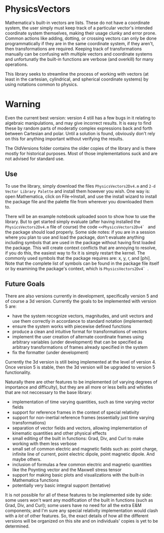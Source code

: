 # PhysicsVectors
Mathematica's built-in vectors are lists. These do not have a coordinate system, the user simply must keep track of a particular vector's intended coordinate system themselves, making their usage clunky and error prone. Common actions like adding, dotting, or crossing vectors can only be done programmatically if they are in the same coordinate system, if they aren't, then transformations are required. Keeping track of transformations manually can be confusing with multiple vectors and coordinate systems and unfortunatly the built-in functions are verbose (and overkill) for many operations. 

This library seeks to streamline the process of working with vectors (at least in the cartesian, cylindrical, and spherical coordinate systems) by using notations common to physics. 

# Warning
Even the current best version: version 4 still has a few bugs in it relating to algebraic manipulations, and may give incorrect results. It is easy to find these by random parts of moderatly complex expressions back and forth between Cartesian and polar. Until a solution is found, obviously don't rely on this for anything important without verifying the results.

The OldVersions folder contains the older copies of the library and is there mostly for historical purposes. Most of those implementations suck and are not advised for standard use.

## Use
To use the library, simply download the files ```PhysicsVectors2Dv4.m``` and ```2-d Vector Library Palette``` and install them however you wish. One way is: open Mathematica, click on File->Install, and use the install wizard to install the package file and the palette file from wherever you downloaded them to. 

There will be an example notebook uploaded soon to show how to use the library. But to get started simply evaluate (after having installed the ```PhysicsVectors2Dv4.m``` file of course) the code ```<<PhysicsVectors2Dv4` ``` and the package should load properly. Some side notes: if you are in a session where you plan to use and load the package, don't evaluate anything including symbols that are used in the package without having first loaded the package. This will create context conflicts that are annoying to resolve, if you do this, the easiest way to fix it is simply restart the kernel. The commonly used symbols that the package requires are: x, y, r, and \[phi]. Note that the complete list of symbols can be found in the package file itself or by examining the package's context, which is ```PhysicsVectors2Dv4` ```.

## Future Goals
There are also versions currently in development, specifically version 5 and of course a 3d version. Currently the goals to be implemented with version 5 are: 
* have the system recognize vectors, magnitudes, and unit vectors and use them correctly in accordance to standard notation (implemented)
* ensure the system works with piecewise defined functions
* produce a clean and intuitive format for transformations of vectors 
* implement the user creation of alternate coordinate frames using arbitrary variables (under development) that can be specified as arbitrary transformations of frames already specified in the system
* fix the formatter (under development)

Currently the 3d version is still being implemented at the level of version 4. Once version 5 is stable, then the 3d version will be upgraded to version 5 functionality. 

Naturally there are other features to be implemented (of varying degrees of importance and difficulty), but they are all more or less bells and whistles that are not neccessary to the base library:
* implementation of time varying quantities, such as time varying vector fields
* support for reference frames in the context of special relativity
* support for non-inertial reference frames (essentially just time varying transformations)
* separation of vector fields and vectors, allowing implementation of kinematic quantities and other physical effects
* small editing of the built in functions: Grad, Div, and Curl to make working with them less verbose
* small set of common electric and magnetic fields such as: point charge, infinite line of current, point electric dipole, point magnetic dipole. And maybe others. 
* inclusion of formulas a few common electric and magnetic quantities like the Poynting vector and the Maxwell stress tensor
* support for making basic plots and visualizations with the built-in Mathematica functions
* potentially very basic integral support (tentative)

It is not possible for all of these features to be implemented side by side: some users won't want any modification of the built in functions (such as Grad, Div, and Curl); some users have no need for all the extra E&M components; and I'm sure any special relativity implementation would clash with a *lot* of other features. So, the exact details of how all the different versions will be organized on this site and on individuals' copies is yet to be determined.

